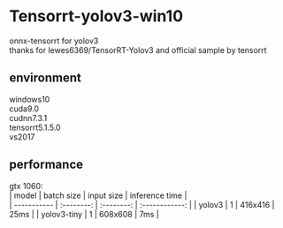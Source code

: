 # Tensorrt-yolov3-win10
onnx-tensorrt for yolov3  
thanks for lewes6369/TensorRT-Yolov3 and official sample by tensorrt  
## environment  
windows10  
cuda9.0  
cudnn7.3.1  
tensorrt5.1.5.0  
vs2017  
## performance  
gtx 1060:  
| model       | batch size | input size | inference time |  
| ----------- | :--------: | :--------: | :------------: |
| yolov3      | 1          | 416x416    | 25ms           | 
| yolov3-tiny | 1          | 608x608    | 7ms            |

